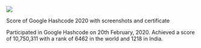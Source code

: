 <img src="https://www.i-programmer.info/images/stories/News/2018/jan/B/hashcode1.jpg">


Score of Google Hashcode 2020 with screenshots and certificate 

Participated in Google Hashcode on 20th February, 2020.
Achieved a score of 10,750,311 with a rank of 6462 in the world and 1218 in India.